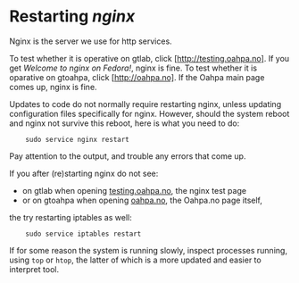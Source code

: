 Restarting *nginx*
==================

Nginx is the server we use for http services.

To test whether it is operative on gtlab, click [http://testing.oahpa.no].
If you get *Welcome to nginx on Fedora!*, nginx is fine. To test whether it is
oparative on gtoahpa, click  [http://oahpa.no]. If the Oahpa main page comes up,
nginx is fine.


Updates to code do not normally require restarting nginx, unless updating configuration
files specifically for nginx. However, should the system reboot and nginx not
survive this reboot, here is what you need to do:


```
    sudo service nginx restart
```


Pay attention to the output, and trouble any errors that come up.


If you after (re)starting nginx do not see:
* on gtlab when opening [testing.oahpa.no](http://testing.oahpa.no), the nginx test page
* or on gtoahpa when opening [oahpa.no](http://oahpa.no), the Oahpa.no page itself,


the try restarting iptables as well:


```
    sudo service iptables restart
```


If for some reason the system is running slowly, inspect processes running,
using ```top``` or ```htop```, the latter of which is a more updated and easier
to interpret tool.
